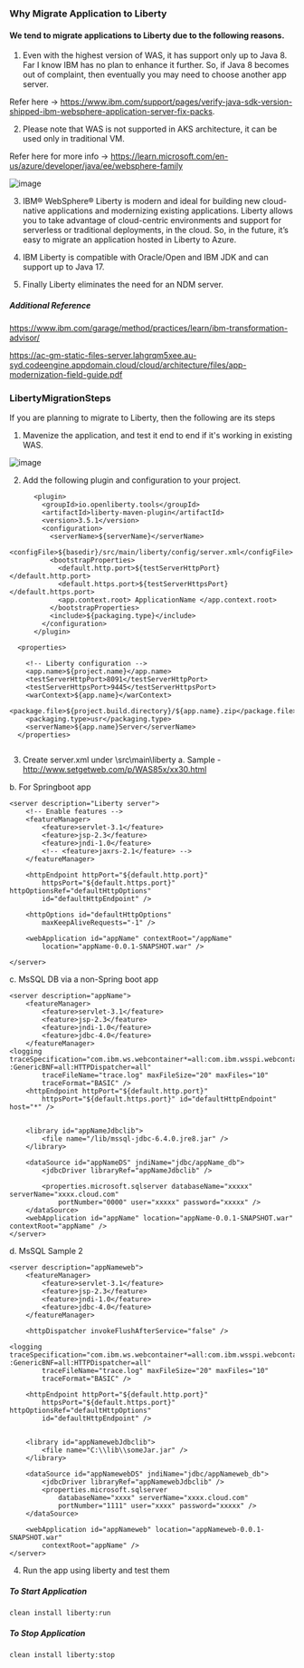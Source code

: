 ### Why Migrate Application to Liberty 

 
#### We tend to migrate applications to Liberty due to the following reasons. 
 
 
1. Even with the highest version of WAS, it has support only up to Java 8. Far I know IBM has no plan to enhance it further.  So, if Java 8 becomes out of complaint, then eventually you may need to choose another app server. 

Refer here -> https://www.ibm.com/support/pages/verify-java-sdk-version-shipped-ibm-websphere-application-server-fix-packs. 
	
	
2. Please note that WAS is not supported in AKS architecture, it can be used only in traditional VM.   

Refer here for more info -> https://learn.microsoft.com/en-us/azure/developer/java/ee/websphere-family 
 
![image](https://github.com/mjameer/LibertyMigrationSteps/assets/11364104/7136d1ba-72ec-4898-83c9-a3927bd64a75)

3. IBM® WebSphere® Liberty is modern and ideal for building new cloud-native applications and modernizing existing applications. Liberty allows you to take advantage of cloud-centric environments and support for serverless or traditional deployments, in the cloud. So, in the future, it’s easy to migrate an application hosted in Liberty to Azure.

4. IBM Liberty is compatible with Oracle/Open and IBM JDK and can support up to Java 17. 

5. Finally Liberty eliminates the need for an NDM server. 

##### Additional Reference 

https://www.ibm.com/garage/method/practices/learn/ibm-transformation-advisor/

https://ac-gm-static-files-server.lahgrqm5xee.au-syd.codeengine.appdomain.cloud/cloud/architecture/files/app-modernization-field-guide.pdf


### LibertyMigrationSteps


If you are planning to migrate to Liberty, then the following are its steps
 
1.	Mavenize the application, and test it end to end if it's working in existing WAS.

   ![image](https://github.com/mjameer/LibertyMigrationSteps/assets/11364104/1a834e0f-a87d-49e1-a72e-7848fc1b9eef)

2. 	⁠Add the following plugin and configuration to your project.   
    
```
      <plugin>
        <groupId>io.openliberty.tools</groupId>
        <artifactId>liberty-maven-plugin</artifactId>
        <version>3.5.1</version>
        <configuration>
          <serverName>${serverName}</serverName>
          <configFile>${basedir}/src/main/liberty/config/server.xml</configFile>
          <bootstrapProperties>
            <default.http.port>${testServerHttpPort}</default.http.port>
            <default.https.port>${testServerHttpsPort}</default.https.port>
            <app.context.root> ApplicationName </app.context.root>
          </bootstrapProperties>
          <include>${packaging.type}</include>
        </configuration>
      </plugin>
```


```
  <properties>
 
    <!-- Liberty configuration -->
    <app.name>${project.name}</app.name>
    <testServerHttpPort>8091</testServerHttpPort>
    <testServerHttpsPort>9445</testServerHttpsPort>
    <warContext>${app.name}</warContext>
    <package.file>${project.build.directory}/${app.name}.zip</package.file>
    <packaging.type>usr</packaging.type>
    <serverName>${app.name}Server</serverName>
  </properties>
  
```

3.	Create server.xml under \src\main\liberty 
a. Sample - http://www.setgetweb.com/p/WAS85x/xx30.html 

b. For Springboot app

```
<server description="Liberty server">
	<!-- Enable features -->
	<featureManager>
		<feature>servlet-3.1</feature>
		<feature>jsp-2.3</feature>
		<feature>jndi-1.0</feature>
		<!-- <feature>jaxrs-2.1</feature> -->
	</featureManager>

	<httpEndpoint httpPort="${default.http.port}"
		httpsPort="${default.https.port}" httpOptionsRef="defaultHttpOptions"
		id="defaultHttpEndpoint" />

	<httpOptions id="defaultHttpOptions"
		maxKeepAliveRequests="-1" />

	<webApplication id="appName" contextRoot="/appName"
		location="appName-0.0.1-SNAPSHOT.war" />

</server>
```

c. MsSQL DB via a non-Spring boot app

```
<server description="appName">
	<featureManager>
		<feature>servlet-3.1</feature>
		<feature>jsp-2.3</feature>
		<feature>jndi-1.0</feature>
		<feature>jdbc-4.0</feature>
	</featureManager>
<logging
traceSpecification="com.ibm.ws.webcontainer*=all:com.ibm.wsspi.webcontainer*=all:HTTPChannel=all :GenericBNF=all:HTTPDispatcher=all"
		traceFileName="trace.log" maxFileSize="20" maxFiles="10"
		traceFormat="BASIC" />
	<httpEndpoint httpPort="${default.http.port}"
		httpsPort="${default.https.port}" id="defaultHttpEndpoint" host="*" />


	<library id="appNameJdbclib">
		<file name="/lib/mssql-jdbc-6.4.0.jre8.jar" />
	</library>

	<dataSource id="appNameDS" jndiName="jdbc/appName_db">
		<jdbcDriver libraryRef="appNameJdbclib" />
		
		<properties.microsoft.sqlserver databaseName="xxxxx" serverName="xxxx.cloud.com" 
			portNumber="0000" user="xxxxx" password="xxxxx" />
	</dataSource>
	<webApplication id="appName" location="appName-0.0.1-SNAPSHOT.war" contextRoot="appName" />
</server>
```

d. MsSQL Sample 2

```
<server description="appNameweb">
	<featureManager>
		<feature>servlet-3.1</feature>
		<feature>jsp-2.3</feature>
		<feature>jndi-1.0</feature>
		<feature>jdbc-4.0</feature>
	</featureManager>
	
	<httpDispatcher invokeFlushAfterService="false" />
	
<logging
traceSpecification="com.ibm.ws.webcontainer*=all:com.ibm.wsspi.webcontainer*=all:HTTPChannel=all :GenericBNF=all:HTTPDispatcher=all"
		traceFileName="trace.log" maxFileSize="20" maxFiles="10"
		traceFormat="BASIC" />

	<httpEndpoint httpPort="${default.http.port}"
		httpsPort="${default.https.port}" httpOptionsRef="defaultHttpOptions"
		id="defaultHttpEndpoint" />


	<library id="appNamewebJdbclib">
		<file name="C:\\lib\\someJar.jar" />
	</library>

	<dataSource id="appNamewebDS" jndiName="jdbc/appNameweb_db">
		<jdbcDriver libraryRef="appNamewebJdbclib" />
		<properties.microsoft.sqlserver
			databaseName="xxxx" serverName="xxxx.cloud.com"
			portNumber="1111" user="xxxx" password="xxxxx" />
	</dataSource>
	
	<webApplication id="appNameweb" location="appNameweb-0.0.1-SNAPSHOT.war"
		contextRoot="appName" />
</server>
```


4.	Run the app using liberty and test them
 
##### To Start Application 

```
clean install liberty:run
```
 
##### To Stop Application

```
clean install liberty:stop
```


